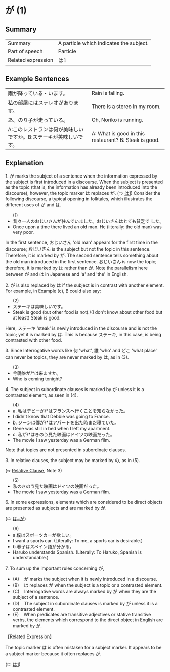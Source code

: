 # が (1)

## Summary

<table><tr>   <td>Summary</td>   <td>A particle which indicates the subject.</td></tr><tr>   <td>Part of speech</td>   <td>Particle</td></tr><tr>   <td>Related expression</td>   <td>は1</td></tr></table>

## Example Sentences

<table><tr>   <td>雨が降っている・います。</td>   <td>Rain is falling.</td></tr><tr>   <td>私の部屋にはステレオがあります。</td>   <td>There is a stereo in my room.</td></tr><tr>   <td>あ、のり子が走っている。</td>   <td>Oh, Noriko is running.</td></tr><tr>   <td>A:このレストランは何が美味しいですか。B:ステーキが美味しいです。</td>   <td>A: What is good in this restaurant? B: Steak is good.</td></tr></table>

## Explanation

<p>1. <span class="cloze">が</span> marks the subject of a sentence when the information expressed by the subject is first introduced in a discourse. When the subject is presented as the topic (that is, the information has already been introduced into the discourse), however, the topic marker は replaces <span class="cloze">が</span>. (⇨ <a href="#㊦ は (1)">は1</a>) Consider the following discourse, a typical opening in folktales, which illustrates the different uses of <span class="cloze">が</span> and は.</p>  <ul>(1) <li>昔々一人のおじいさん<span class="cloze">が</span>住んでいました。おじいさんはとても貧乏で した。</li> <li>Once upon a time there lived an old man. He (literally: the old man) was very poor.</li> </ul>  <p>In the first sentence, おじいさん 'old man' appears for the first time in the discourse; おじいさん is the subject but not the topic in this sentence. Therefore, it is marked by <span class="cloze">が</span>. The second sentence tells something about the old man introduced in the first sentence. おじいさん is now the topic; therefore, it is marked by は rather than <span class="cloze">が</span>. Note the parallelism here between <span class="cloze">が</span> and は in Japanese and 'a' and 'the' in English.</p>  2. <span class="cloze">が</span> is also replaced by は if the subject is in contrast with another element. For example, in Example (c), B could also say:</p>  <ul>(2) <li>ステーキは美味しいです。</li> <li>Steak is good (but other food is not)./(I don't know about other food but at least) Steak is good.</li> </ul>  <p>Here, ステーキ 'steak' is newly introduced in the discourse and is not the topic; yet it is marked by は. This is because ステーキ, in this case, is being contrasted with other food.</p>  <p>3. Since Interrogative words like 何 'what', 誰 'who' and どこ 'what place' can never be topics, they are never marked by は, as in (3).</p>  <ul>(3) <li>今晩誰<span class="cloze">が</span>/*は来ますか。</li> <li>Who is coming tonight?</li> </ul>  <p>4. The subject in subordinate clauses is marked by <span class="cloze">が</span> unless it is a contrasted element, as seen in (4).</p>  <ul>(4) <li>a. 私はデビー<span class="cloze">が</span>/*はフランスへ行くことを知らなかった。</li> <li>I didn't know that Debbie was going to France.</li> <div class="divide"></div> <li>b. ジーンは僕<span class="cloze">が</span>/*はアパートを出た時まだ寝ていた。</li> <li>Gene was still in bed when I left my apartment.</li> <div class="divide"></div> <li>c. 私<span class="cloze">が</span>/*はきのう見た映画はドイツの映画だった。</li> <li>The movie I saw yesterday was a German film.</li> </ul>  <p>Note that topics are not presented in subordinate clauses.</p>  <p>3. In relative clauses, the subject may be marked by の, as in (5).</p>  <p>(⇨ <a href="#㊦ Relative Clause">Relative Clause</a>, Note 3)</p>  <ul>(5) <li>私のきのう見た映画はドイツの映画だった。</li> <li>The movie I saw yesterday was a German film.</li> </ul>  <p>6. In some expressions, elements which are considered to be direct objects are presented as subjects and are marked by <span class="cloze">が</span>.</p>   <p>(⇨ <a href="#㊦ は～が">は~が</a>)</p>  <ul>(6) <li>a.僕はスポーツカー<span class="cloze">が</span>欲しい。</li> <li>I want a sports car. (Literally: To me, a sports car is desirable.)</li> <div class="divide"></div> <li>b.春子はスペイン語<span class="cloze">が</span>分かる。</li> <li>Haruko understands Spanish. (Literally: To Haruko, Spanish is understandable.)</li> </ul>  <p>7. To sum up the important rules concerning <span class="cloze">が</span>,</p>  <ul> <li>(A)&nbsp;&nbsp;&nbsp;&nbsp;<span class="cloze">が</span> marks the subject when it is newly introduced in a discourse.</li> <div class="divide"></div> <li>(B)&nbsp;&nbsp;&nbsp;&nbsp;は replaces <span class="cloze">が</span> when the subject is a topic or a contrasted element.</li> <div class="divide"></div> <li>(C)&nbsp;&nbsp;&nbsp;&nbsp;Interrogative words are always marked by <span class="cloze">が</span> when they are the subject of a sentence.</li> <div class="divide"></div> <li>(D)&nbsp;&nbsp;&nbsp;&nbsp;The subject in subordinate clauses is marked by <span class="cloze">が</span> unless it is a contrasted element.</li> <div class="divide"></div> <li>(E)&nbsp;&nbsp;&nbsp;&nbsp;When predicates are transitive adjectives or stative transitive verbs, the elements which correspond to the direct object in English are marked by <span class="cloze">が</span>.</li> </ul>  <p>【Related Expression】</p>  <p>The topic marker は is often mistaken for a subject marker. It appears to be a subject marker because it often replaces <span class="cloze">が</span>.</p>  <p>(⇨ <a href="#㊦ は (1)">は1</a>)</p>

